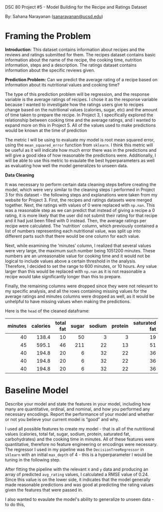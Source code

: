 DSC 80 Project #5 - Model Building for the Recipe and Ratings Dataset

By: Sahana Narayanan (sanarayanan@ucsd.edu)

# Framing the Problem

**Introduction**: This dataset contains information about recipes and the reviews and ratings submitted for them. The recipes dataset contains basic information about the name of the recipe, the cooking time, nutrition information, steps and a description. The ratings dataset contains information about the specific reviews given.

**Prediction Problem:** Can we predict the average rating of a recipe based on information about its nutritional values and cooking time?

The type of this prediction problem will be regression, and the response variable is the average ratings of recipes. I chose it as the response variable because I wanted to investigate how the ratings users give to recipes change based on the nutritional values (calories, sugar, etc) and the amount of time taken to prepare the recipe. In Project 3, I specifically explored the relationship between cooking time and the average ratings, and I wanted to expand more on this in Project 5. All of the values used to make predictions would be known at the time of prediction

The metric I will be using to evaluate my model is root mean squared error, using the `mean_squared_error` function from `sklearn`. I think this metric will be useful as it will indicate how much error there was in the predictions and will give a good idea of how reasonable the predictions were. Additionally, I will be able to use this metric to evaulate the best hyperparameters as well as evaluating how well the model generalizes to unseen data. 

**Data Cleaning**

It was necessary to perform certain data cleaning steps before creating the model, which were very similar to the cleaning steps I performed in Project 3 for this dataset - the following steps and explanations were taken from my website for Project 3. First, the recipes and ratings datasets were merged together. Next, the ratings with values of 0 were replaced with `np.nan`. This was a reasonable step as we can predict that instead of giving a recipe a 0 rating, it is more likely that the user did not submit their rating for that recipe and it had just been filled with 0 instead. Then, the average ratings per recipe were calculated. The 'nutrition' column, which previously contained a list of numbers representing each nutritional value, was split up into different parts such that there would be one column for each value. 

Next, while examining the ‘minutes’ column, I realized that several values were very large, the maximum such number being 1051200 minutes. These numbers are an unreasonable value for cooking time and it would not be logical to include values above a certain threshold in the analysis. Therefore, I decided to set the range to 600 minutes, or 10 hours. Any value larger than this would be replaced with `np.nan` as it is not reasonable a recipe would take significantly longer than this to prepare.

Finally, the remaining columns were dropped since they were not relevant to my specific analysis, and all the rows containing missing values for the average ratings and minutes columns were dropped as well, as it would be unhelpful to have missing values when making the predictions. 

Here is the `head` of the cleaned dataframe:

|   minutes |   calories |   total fat |   sugar |   sodium |   protein |   saturated fat |   carbohydrates |   avg_rating |
|----------:|-----------:|------------:|--------:|---------:|----------:|----------------:|----------------:|-------------:|
|        40 |      138.4 |          10 |      50 |        3 |         3 |              19 |               6 |            4 |
|        45 |      595.1 |          46 |     211 |       22 |        13 |              51 |              26 |            5 |
|        40 |      194.8 |          20 |       6 |       32 |        22 |              36 |               3 |            5 |
|        40 |      194.8 |          20 |       6 |       32 |        22 |              36 |               3 |            5 |
|        40 |      194.8 |          20 |       6 |       32 |        22 |              36 |               3 |            5 |

# Baseline Model

Describe your model and state the features in your model, including how many are quantitative, ordinal, and nominal, and how you performed any necessary encodings. Report the performance of your model and whether or not you believe your current model is “good” and why.

I used all possible features to create my model - that is all of the nutritional values (calories, total fat, sugar, sodium, protein, saturated fat, carbohydrates) and the cooking time in minutes. All of these features were quantitative, therefore no feature engineering or encodings were necessary. The regressor I used in my pipeline was the `DecisionTreeRegressor` in `sklearn` with an initial `max_depth` of 4 - this is a hyperparameter I would be tuning in the following step. 

After fitting the pipeline with the relevant `X` and `y` data and producing an array of predicted `avg_rating` values, I calculated a RMSE value of 0.24. Since this value is on the lower side, it indicates that the model generally made reasonable predictions and was good at predicting the rating values given the features that were passed in. 

I also wanted to evaulate the model's ability to generalize to unseen data - to do this, 
